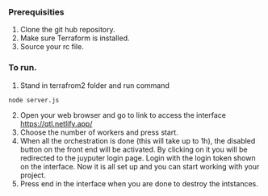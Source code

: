 ### Prerequisities 
1. Clone the git hub repository.
2. Make sure Terraform is installed.
3. Source your rc file. 

### To run. 
1. Stand in terrafrom2 folder and run command  
```bash 
node server.js
```
2. Open your web browser and go to link to access the interface  
https://qtl.netlify.app/ 
3. Choose the number of workers and press start. 
4. When all the orchestration is done (this will take up to 1h), the disabled button on the front end will be activated. By clicking on it you will be redirected to the juyputer login page. Login with the login token shown on the interface. Now it is all set up and you can start working with your project. 
5. Press end in the interface when you are done to destroy the intstances. 

